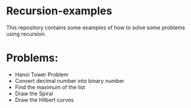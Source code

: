 # Recursion-examples

This repository contains some examples of how to solve some problems using recursion. 

# Problems:
- Hanoi Tower Problem
- Convert decimal number into binary number
- Find the maximum of the list
- Draw the Spiral
- Draw the Hilbert curves 

